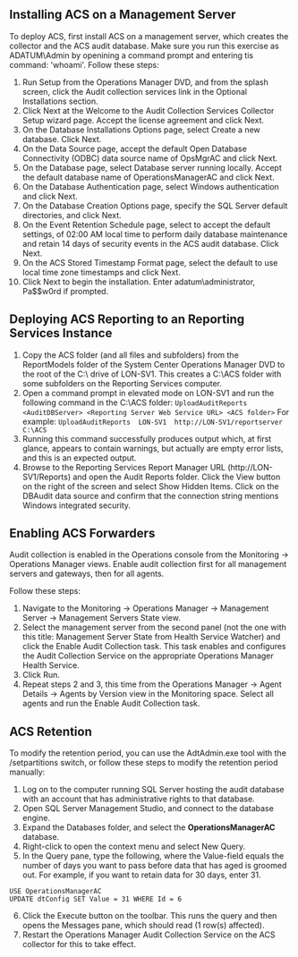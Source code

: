 ## Installing ACS on a Management Server
To deploy ACS, first install ACS on a management server, which creates the collector and the ACS audit database. Make sure you run this exercise as ADATUM\Admin by openining a command prompt and entering tis command: 'whoami'.
Follow these steps:
1. Run Setup from the Operations Manager DVD, and from the splash screen, click the Audit collection services link in the Optional Installations section.
2. Click Next at the Welcome to the Audit Collection Services Collector Setup wizard page. Accept the license agreement and click Next.
3. On the Database Installations Options page, select Create a new database. Click Next.
4. On the Data Source page, accept the default Open Database Connectivity (ODBC) data source name of OpsMgrAC and click Next.
5. On the Database page, select Database server running locally. Accept the default database name of OperationsManagerAC and click Next.
6. On the Database Authentication page, select Windows authentication and click Next.
7. On the Database Creation Options page, specify the SQL Server default directories, and click Next. 
8. On the Event Retention Schedule page, select to accept the default settings, of 02:00 AM local time to perform daily database maintenance and retain 14 days of security events in the ACS audit database. Click Next.
9. On the ACS Stored Timestamp Format page, select the default to use local time zone timestamps and click Next.
10. Click Next to begin the installation. Enter adatum\administrator, Pa$$w0rd if prompted.

## Deploying ACS Reporting to an Reporting Services Instance
1. Copy the ACS folder (and all files and subfolders) from the ReportModels folder of the System Center Operations Manager DVD to the root of the C:\ drive of LON-SV1. This creates a C:\ACS folder with some subfolders on the Reporting Services computer.
2. Open a command prompt in elevated mode on LON-SV1 and run the following command in the C:\ACS folder:
```UploadAuditReports <AuditDBServer> <Reporting Server Web Service URL> <ACS folder>```
For example:
```UploadAuditReports  LON-SV1  http://LON-SV1/reportserver  C:\ACS```
3. Running this command successfully produces output which, at first glance, appears to contain warnings, but actually are empty error lists, and this is an expected output.
4. Browse to the Reporting Services Report Manager URL (http://LON-SV1/Reports) and open the Audit Reports folder. Click the View button on the right of the screen and select Show Hidden Items. Click on the DBAudit data source and confirm that the connection string mentions Windows integrated security.

## Enabling ACS Forwarders
Audit collection is enabled in the Operations console from the Monitoring -> Operations Manager views. Enable audit collection first for all management servers and gateways, then for all agents.

Follow these steps:
1. Navigate to the Monitoring -> Operations Manager -> Management Server -> Management Servers State view.
2. Select the management server from the second panel (not the one with this title: Management Server State from Health Service Watcher) and click the Enable Audit Collection task. This task enables and configures the Audit Collection Service on the appropriate Operations Manager Health Service.
3. Click Run.
4. Repeat steps 2 and 3, this time from the Operations Manager -> Agent Details -> Agents by Version view in the Monitoring space. Select all agents and run the Enable Audit Collection task.

## ACS Retention
To modify the retention period, you can use the AdtAdmin.exe tool with the /setpartitions switch, or follow these steps to modify the retention period manually:
1. Log on to the computer running SQL Server hosting the audit database with an account that has administrative rights to that database.
2. Open SQL Server Management Studio, and connect to the database engine.
3. Expand the Databases folder, and select the **OperationsManagerAC** database.
4. Right-click to open the context menu and select New Query.
5. In the Query pane, type the following, where the Value-field equals the number of days you want to pass before data that has aged is groomed out. For example, if you want to retain data for 30 days, enter 31.
```
USE OperationsManagerAC
UPDATE dtConfig SET Value = 31 WHERE Id = 6
```
6. Click the Execute button on the toolbar. This runs the query and then opens the Messages pane, which should read (1 row(s) affected).
7. Restart the Operations Manager Audit Collection Service on the ACS collector for this to take effect.
